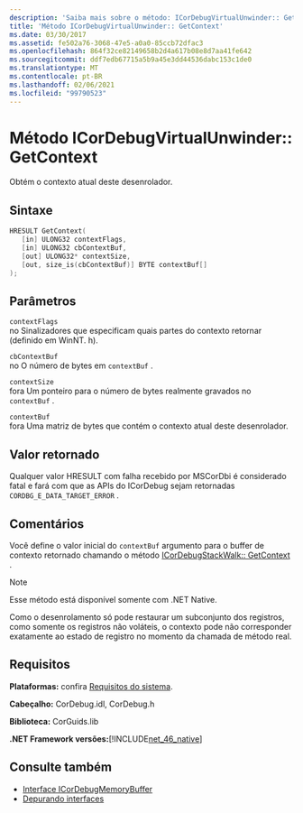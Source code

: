 ```yaml
---
description: 'Saiba mais sobre o método: ICorDebugVirtualUnwinder:: GetContext'
title: 'Método ICorDebugVirtualUnwinder:: GetContext'
ms.date: 03/30/2017
ms.assetid: fe502a76-3068-47e5-a0a0-85ccb72dfac3
ms.openlocfilehash: 864f32ce82149658b2d4a617b08e8d7aa41fe642
ms.sourcegitcommit: ddf7edb67715a5b9a45e3dd44536dabc153c1de0
ms.translationtype: MT
ms.contentlocale: pt-BR
ms.lasthandoff: 02/06/2021
ms.locfileid: "99790523"
---
```

# <a name="icordebugvirtualunwindergetcontext-method"></a>Método ICorDebugVirtualUnwinder:: GetContext

Obtém o contexto atual deste desenrolador.  
  
## <a name="syntax"></a>Sintaxe  
  
```cpp  
HRESULT GetContext(  
   [in] ULONG32 contextFlags,  
   [in] ULONG32 cbContextBuf,  
   [out] ULONG32* contextSize,  
   [out, size_is(cbContextBuf)] BYTE contextBuf[]  
);  
```  
  
## <a name="parameters"></a>Parâmetros  

 `contextFlags`  
 no Sinalizadores que especificam quais partes do contexto retornar (definido em WinNT. h).  
  
 `cbContextBuf`  
 no O número de bytes em `contextBuf` .  
  
 `contextSize`  
 fora Um ponteiro para o número de bytes realmente gravados no `contextBuf` .  
  
 `contextBuf`  
 fora Uma matriz de bytes que contém o contexto atual deste desenrolador.  
  
## <a name="return-value"></a>Valor retornado  

 Qualquer valor HRESULT com falha recebido por MSCorDbi é considerado fatal e fará com que as APIs do ICorDebug sejam retornadas `CORDBG_E_DATA_TARGET_ERROR` .  
  
## <a name="remarks"></a>Comentários  

 Você define o valor inicial do `contextBuf` argumento para o buffer de contexto retornado chamando o método [ICorDebugStackWalk:: GetContext](icordebugstackwalk-getcontext-method.md) .  
  
> [!NOTE]
> Esse método está disponível somente com .NET Native.  
  
 Como o desenrolamento só pode restaurar um subconjunto dos registros, como somente os registros não voláteis, o contexto pode não corresponder exatamente ao estado de registro no momento da chamada de método real.  
  
## <a name="requirements"></a>Requisitos  

 **Plataformas:** confira [Requisitos do sistema](../../get-started/system-requirements.md).  
  
 **Cabeçalho:** CorDebug.idl, CorDebug.h  
  
 **Biblioteca:** CorGuids.lib  
  
 **.NET Framework versões:**[!INCLUDE[net_46_native](../../../../includes/net-46-native-md.md)]  
  
## <a name="see-also"></a>Consulte também

- [Interface ICorDebugMemoryBuffer](icordebugmemorybuffer-interface.md)
- [Depurando interfaces](debugging-interfaces.md)
